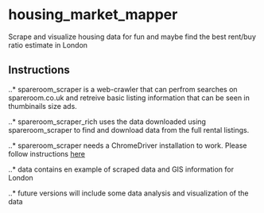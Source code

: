 # housing_market_mapper
Scrape and visualize housing data for fun and maybe find the best rent/buy ratio estimate in London 
## Instructions
..* spareroom_scraper is a web-crawler that can perfrom searches on spareroom.co.uk and retreive basic listing information that can be seen in thumbinails size ads.

..* spareroom_scraper_rich uses the data downloaded using spareroom_scraper to find and download data from the full rental listings.

..* spareroom_scraper needs a ChromeDriver installation to work. Please follow instructions [here](https://chromedriver.chromium.org/getting-started) 

..* data contains en example of scraped data and GIS information for London

..* future versions will include some data analysis and visualization of the data
